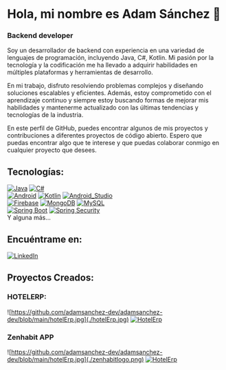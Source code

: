 # Hola, mi nombre es Adam Sánchez 👋
### Backend developer

Soy un desarrollador de backend con experiencia en una variedad de lenguajes de programación, incluyendo Java, C#, Kotlin. Mi pasión por la tecnología y la codificación me ha llevado a adquirir habilidades en múltiples plataformas y herramientas de desarrollo.

En mi trabajo, disfruto resolviendo problemas complejos y diseñando soluciones escalables y eficientes. Además, estoy comprometido con el aprendizaje continuo y siempre estoy buscando formas de mejorar mis habilidades y mantenerme actualizado con las últimas tendencias y tecnologías de la industria.

En este perfil de GitHub, puedes encontrar algunos de mis proyectos y contribuciones a diferentes proyectos de código abierto. Espero que puedas encontrar algo que te interese y que puedas colaborar conmigo en cualquier proyecto que desees.

## Tecnologías:
[![Java](https://img.shields.io/badge/Java-F80000?style=for-the-badge&logo=oracle&logoColor=white&labelColor=101010)]()
[![C#](https://img.shields.io/badge/C%23-8B008B?style=for-the-badge&logo=c-sharp&logoColor=white&labelColor=101010)]()
</br>
[![Android](https://img.shields.io/badge/Android-3DDC84?style=for-the-badge&logo=android&logoColor=white&labelColor=101010)]()
[![Kotlin](https://img.shields.io/badge/Kotlin-0095D5?style=for-the-badge&logo=kotlin&logoColor=white&labelColor=101010)]()
[![Android_Studio](https://img.shields.io/badge/Android_Studio-3DDC84?style=for-the-badge&logo=android-studio&logoColor=white&labelColor=101010)]()
</br>
[![Firebase](https://img.shields.io/badge/Firebase-FFCA28?style=for-the-badge&logo=firebase&logoColor=white&labelColor=101010)]()
[![MongoDB](https://img.shields.io/badge/MongoDB-47A248?style=for-the-badge&logo=mongodb&logoColor=white&labelColor=101010)]()
[![MySQL](https://img.shields.io/badge/MySQL-4479A1?style=for-the-badge&logo=mysql&logoColor=white&labelColor=101010)]()
</br>
[![Spring Boot](https://img.shields.io/badge/Spring_Boot-6DB33F?style=for-the-badge&logo=spring-boot&logoColor=white&labelColor=101010)]()
[![Spring Security](https://img.shields.io/badge/Spring_Security-6DB33F?style=for-the-badge&logo=spring-security&logoColor=white&labelColor=101010)]()
</br>
Y alguna más...

## Encuéntrame en:

[![LinkedIn](https://img.shields.io/badge/LinkedIn-Adam_Sanchez-0077B5?style=for-the-badge&logo=linkedin&logoColor=white&labelColor=101010)](https://www.linkedin.com/in/adamsanchezp/)

## Proyectos Creados:

### HOTELERP:

![https://github.com/adamsanchez-dev/adamsanchez-dev/blob/main/hotelErp.jpg](./hotelErp.jpg)
[![HotelErp](https://img.shields.io/badge/HOTELERP-232F3E?style=for-the-badge&logo=github&logoColor=white&labelColor=101010)](https://github.com/adamsanchez-dev/HotelERP-SpringBoot)

### Zenhabit APP

![https://github.com/adamsanchez-dev/adamsanchez-dev/blob/main/hotelErp.jpg](./zenhabitlogo.png)
[![HotelErp](https://img.shields.io/badge/ZenHabit-232F3E?style=for-the-badge&logo=github&logoColor=white&labelColor=101010)](https://github.com/adamsanchez-dev/zenhabit)
